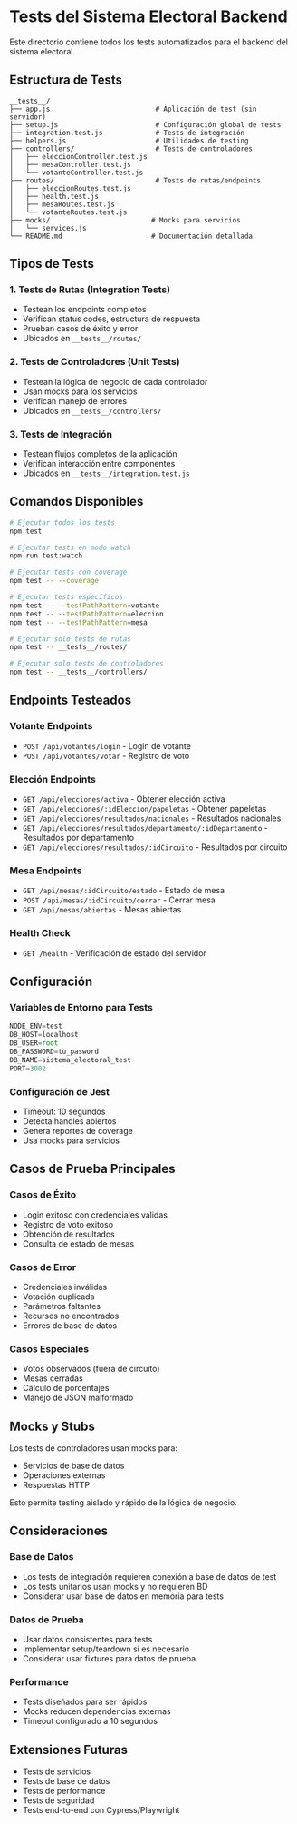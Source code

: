 # Tests del Sistema Electoral Backend

Este directorio contiene todos los tests automatizados para el backend del sistema electoral.

## Estructura de Tests

```
__tests__/
├── app.js                          # Aplicación de test (sin servidor)
├── setup.js                        # Configuración global de tests
├── integration.test.js             # Tests de integración
├── helpers.js                      # Utilidades de testing
├── controllers/                    # Tests de controladores
│   ├── eleccionController.test.js
│   ├── mesaController.test.js
│   └── votanteController.test.js
├── routes/                         # Tests de rutas/endpoints
│   ├── eleccionRoutes.test.js
│   ├── health.test.js
│   ├── mesaRoutes.test.js
│   └── votanteRoutes.test.js
├── mocks/                         # Mocks para servicios
│   └── services.js
└── README.md                      # Documentación detallada
```

## Tipos de Tests

### 1. Tests de Rutas (Integration Tests)
- Testean los endpoints completos
- Verifican status codes, estructura de respuesta
- Prueban casos de éxito y error
- Ubicados en `__tests__/routes/`

### 2. Tests de Controladores (Unit Tests)
- Testean la lógica de negocio de cada controlador
- Usan mocks para los servicios
- Verifican manejo de errores
- Ubicados en `__tests__/controllers/`

### 3. Tests de Integración
- Testean flujos completos de la aplicación
- Verifican interacción entre componentes
- Ubicados en `__tests__/integration.test.js`

## Comandos Disponibles

```bash
# Ejecutar todos los tests
npm test

# Ejecutar tests en modo watch
npm run test:watch

# Ejecutar tests con coverage
npm test -- --coverage

# Ejecutar tests específicos
npm test -- --testPathPattern=votante
npm test -- --testPathPattern=eleccion
npm test -- --testPathPattern=mesa

# Ejecutar solo tests de rutas
npm test -- __tests__/routes/

# Ejecutar solo tests de controladores
npm test -- __tests__/controllers/
```

## Endpoints Testeados

### Votante Endpoints
- `POST /api/votantes/login` - Login de votante
- `POST /api/votantes/votar` - Registro de voto

### Elección Endpoints
- `GET /api/elecciones/activa` - Obtener elección activa
- `GET /api/elecciones/:idEleccion/papeletas` - Obtener papeletas
- `GET /api/elecciones/resultados/nacionales` - Resultados nacionales
- `GET /api/elecciones/resultados/departamento/:idDepartamento` - Resultados por departamento
- `GET /api/elecciones/resultados/:idCircuito` - Resultados por circuito

### Mesa Endpoints
- `GET /api/mesas/:idCircuito/estado` - Estado de mesa
- `POST /api/mesas/:idCircuito/cerrar` - Cerrar mesa
- `GET /api/mesas/abiertas` - Mesas abiertas

### Health Check
- `GET /health` - Verificación de estado del servidor

## Configuración

### Variables de Entorno para Tests
```javascript
NODE_ENV=test
DB_HOST=localhost
DB_USER=root
DB_PASSWORD=tu_pasword
DB_NAME=sistema_electoral_test
PORT=3002
```

### Configuración de Jest
- Timeout: 10 segundos
- Detecta handles abiertos
- Genera reportes de coverage
- Usa mocks para servicios

## Casos de Prueba Principales

### Casos de Éxito
- Login exitoso con credenciales válidas
- Registro de voto exitoso
- Obtención de resultados
- Consulta de estado de mesas

### Casos de Error
- Credenciales inválidas
- Votación duplicada
- Parámetros faltantes
- Recursos no encontrados
- Errores de base de datos

### Casos Especiales
- Votos observados (fuera de circuito)
- Mesas cerradas
- Cálculo de porcentajes
- Manejo de JSON malformado

## Mocks y Stubs

Los tests de controladores usan mocks para:
- Servicios de base de datos
- Operaciones externas
- Respuestas HTTP

Esto permite testing aislado y rápido de la lógica de negocio.

## Consideraciones

### Base de Datos
- Los tests de integración requieren conexión a base de datos de test
- Los tests unitarios usan mocks y no requieren BD
- Considerar usar base de datos en memoria para tests

### Datos de Prueba
- Usar datos consistentes para tests
- Implementar setup/teardown si es necesario
- Considerar usar fixtures para datos de prueba

### Performance
- Tests diseñados para ser rápidos
- Mocks reducen dependencias externas
- Timeout configurado a 10 segundos

## Extensiones Futuras

- Tests de servicios
- Tests de base de datos
- Tests de performance
- Tests de seguridad
- Tests end-to-end con Cypress/Playwright

